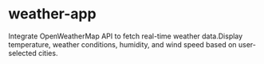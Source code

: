# weather-app
 Integrate OpenWeatherMap API to fetch real-time weather data.Display temperature, weather conditions, humidity, and wind speed based on user-selected cities.

